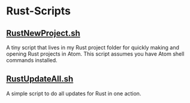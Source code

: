 # Rust-Scripts

## [RustNewProject.sh](RustNewProject.sh)

A tiny script that lives in my Rust project folder for quickly making and opening Rust projects in Atom.  This script assumes you have Atom shell commands installed.

## [RustUpdateAll.sh](RustUpdateAll.sh)
A simple script to do all updates for Rust in one action.
